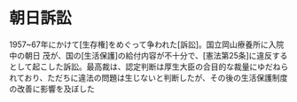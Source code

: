 # 朝日訴訟
 1957~67年にかけて[生存権]をめぐって争われた[訴訟]。国立岡山療養所に入院中の朝日 茂が、国の[生活保護]の給付内容が不十分で、[憲法第25条]に違反するとして起こした訴訟。最高裁は、認定判断は厚生大臣の合目的な裁量にゆだねられており、ただちに違法の問題は生じないと判断したが、その後の生活保護制度の改善に影響を及ぼした
